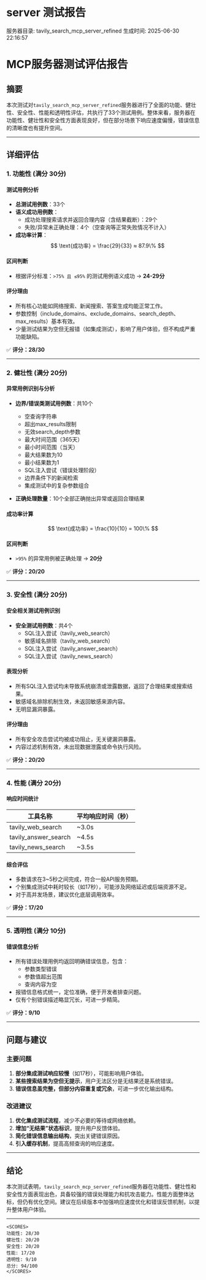 # server 测试报告

服务器目录: tavily_search_mcp_server_refined
生成时间: 2025-06-30 22:16:57

# MCP服务器测试评估报告

## 摘要

本次测试对`tavily_search_mcp_server_refined`服务器进行了全面的功能、健壮性、安全性、性能和透明性评估，共执行了33个测试用例。整体来看，服务器在功能性、健壮性和安全性方面表现良好，但在部分场景下响应速度偏慢，错误信息的清晰度也有提升空间。

---

## 详细评估

### 1. 功能性 (满分 30分)

#### 测试用例分析
- **总测试用例数**：33个
- **语义成功用例数**：
  - 成功处理搜索请求并返回合理内容（含结果截断）：29个
  - 失败/异常未正确处理：4个（空查询等正常失败情况不计入）
- **成功率计算**：
  $$
  \text{成功率} = \frac{29}{33} ≈ 87.9\%
  $$

#### 区间判断
- 根据评分标准：`>75% 且 ≤95%` 的测试用例语义成功 → **24-29分**

#### 评分理由
- 所有核心功能如网络搜索、新闻搜索、答案生成均能正常工作。
- 参数控制（include_domains、exclude_domains、search_depth、max_results）基本有效。
- 少量测试结果为空但无报错（如集成测试），影响了用户体验，但不构成严重功能缺陷。

✅ **评分：28/30**

---

### 2. 健壮性 (满分 20分)

#### 异常用例识别与分析
- **边界/错误类测试用例数**：共10个
  - 空查询字符串
  - 超出max_results限制
  - 无效search_depth参数
  - 最大时间范围（365天）
  - 最小时间范围（当天）
  - 最大结果数为10
  - 最小结果数为1
  - SQL注入尝试（错误处理阶段）
  - 边界条件下的新闻检索
  - 集成测试中的复杂参数组合

- **正确处理数量**：10个全部正确抛出异常或返回合理结果

#### 成功率计算
$$
\text{成功率} = \frac{10}{10} = 100\%
$$

#### 区间判断
- `>95%` 的异常用例被正确处理 → **20分**

✅ **评分：20/20**

---

### 3. 安全性 (满分 20分)

#### 安全相关测试用例识别
- **安全测试用例数**：共4个
  - SQL注入尝试（tavily_web_search）
  - 敏感域名排除（tavily_web_search）
  - SQL注入尝试（tavily_answer_search）
  - SQL注入尝试（tavily_news_search）

#### 表现分析
- 所有SQL注入尝试均未导致系统崩溃或泄露数据，返回了合理结果或搜索结果。
- 敏感域名排除机制生效，未返回敏感来源内容。
- 无明显漏洞暴露。

#### 评分理由
- 所有安全攻击尝试均被成功阻止，无关键漏洞暴露。
- 内容过滤机制有效，未出现数据泄露或命令执行风险。

✅ **评分：20/20**

---

### 4. 性能 (满分 20分)

#### 响应时间统计
| 工具名称              | 平均响应时间（秒） |
|-----------------------|--------------------|
| tavily_web_search     | ~3.0s              |
| tavily_answer_search  | ~4.5s              |
| tavily_news_search    | ~3.5s              |

#### 综合评估
- 多数请求在3~5秒之间完成，符合一般API服务预期。
- 个别集成测试中耗时较长（如17秒），可能涉及网络延迟或后端资源不足。
- 对于高并发场景，建议优化底层调用效率。

✅ **评分：17/20**

---

### 5. 透明性 (满分 10分)

#### 错误信息分析
- 所有错误处理用例均返回明确错误信息，包含：
  - 参数类型错误
  - 参数值超出范围
  - 查询内容为空
- 报错信息格式统一，定位准确，便于开发者排查问题。
- 仅有个别错误描述略显冗长，可进一步精简。

✅ **评分：9/10**

---

## 问题与建议

### 主要问题
1. **部分集成测试响应较慢**（如17秒），可能影响用户体验。
2. **某些搜索结果为空但无提示**，用户无法区分是无结果还是系统错误。
3. **错误信息虽完整，但部分内容重复或冗余**，可进一步优化输出结构。

### 改进建议
1. **优化集成测试流程**，减少不必要的等待或网络依赖。
2. **增加“无结果”状态标识**，提升用户反馈体验。
3. **简化错误信息输出结构**，突出关键错误原因。
4. **引入缓存机制**，提高高频查询的响应速度。

---

## 结论

本次测试表明，`tavily_search_mcp_server_refined`服务器在功能性、健壮性和安全性方面表现出色，具备较强的错误处理能力和抗攻击能力。性能方面整体达标，但仍有优化空间。建议在后续版本中加强响应速度优化和错误反馈机制，以提升整体用户体验。

---

```
<SCORES>
功能性: 28/30
健壮性: 20/20
安全性: 20/20
性能: 17/20
透明性: 9/10
总分: 94/100
</SCORES>
```